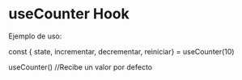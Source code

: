# useCounter Hook

Ejemplo de uso:

const { state,
        incrementar,
        decrementar,
        reiniciar} = useCounter(10)


useCounter() //Recibe un valor por defecto        